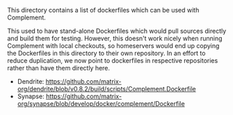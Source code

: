 This directory contains a list of dockerfiles which can be used with Complement.

This used to have stand-alone Dockerfiles which would pull sources directly and build them for testing.
However, this doesn't work nicely when running Complement with local checkouts, so homeservers would
end up copying the Dockerfiles in this directory to their own repository. In an effort to reduce
duplication, we now point to dockerfiles in respective repositories rather than have them directly here.

- Dendrite: https://github.com/matrix-org/dendrite/blob/v0.8.2/build/scripts/Complement.Dockerfile
- Synapse: https://github.com/matrix-org/synapse/blob/develop/docker/complement/Dockerfile
